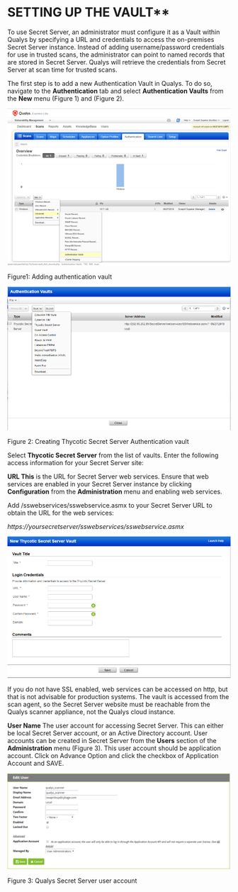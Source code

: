 [title]: # (Setting up the Vault)
[tags]: # (vault)
[priority]: # (101)
# SETTING UP THE VAULT**

To use Secret Server, an administrator must configure it as a Vault within
Qualys by specifying a URL and credentials to access the on-premises Secret
Server instance. Instead of adding username/password credentials for use in
trusted scans, the administrator can point to named records that are stored in
Secret Server. Qualys will retrieve the credentials from Secret Server at scan
time for trusted scans.

The first step is to add a new Authentication Vault in Qualys. To do so,
navigate to the **Authentication** tab and select **Authentication Vaults** from
the **New** menu (Figure 1) and (Figure 2).

![](images/ab1ba9c25f855f8c2748c4f81835f9a8.png)

Figure1: Adding authentication vault

![](images/f0dc00bda3bf6d0deb0b61b7eab2f02d.png)

Figure 2: Creating Thycotic Secret Server Authentication vault

Select **Thycotic Secret Server** from the list of vaults. Enter the following
access information for your Secret Server site:

**URL This** is the URL for Secret Server web services. Ensure that web services
are enabled in your Secret Server instance by clicking **Configuration** from
the **Administration** menu and enabling web services.

Add /sswebservices/sswebservice.asmx to your Secret Server URL to obtain the URL
for the web services:

*https://yoursecretserver/sswebservices/sswebservice.asmx*

![](images/6c9057902c0471c3824d54bc15046bd4.png)

If you do not have SSL enabled, web services can be accessed on http, but that
is not advisable for production systems. The vault is accessed from the scan
agent, so the Secret Server website must be reachable from the Qualys scanner
appliance, not the Qualys cloud instance.

**User Name** The user account for accessing Secret Server. This can either be
local Secret Server account, or an Active Directory account. User accounts can
be created in Secret Server from the **Users** section of the **Administration**
menu (Figure 3). This user account should be application account. Click on
Advance Option and click the checkbox of Application Account and SAVE.

![](images/2f0ffbf92b0b743ddd8950402749163b.png)

Figure 3: Qualys Secret Server user account
